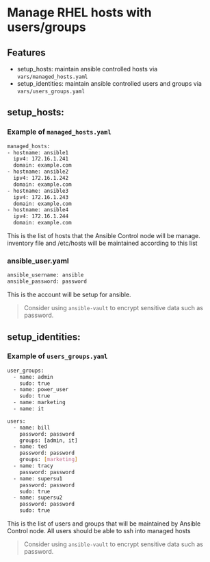 # Manage RHEL hosts with users/groups

## Features

- setup_hosts: maintain ansible controlled hosts via `vars/managed_hosts.yaml`
- setup_identities: maintain ansible controlled users and groups via `vars/users_groups.yaml`

## setup_hosts:
### Example of `managed_hosts.yaml`
```sh
managed_hosts:
- hostname: ansible1
  ipv4: 172.16.1.241
  domain: example.com
- hostname: ansible2
  ipv4: 172.16.1.242
  domain: example.com
- hostname: ansible3
  ipv4: 172.16.1.243
  domain: example.com
- hostname: ansible4
  ipv4: 172.16.1.244
  domain: example.com
```
This is the list of hosts that the Ansible Control node will be manage. inventory file and /etc/hosts will be maintained according to this list

### ansible_user.yaml
```sh
ansible_username: ansible
ansible_password: password
```
This is the account will be setup for ansible.
> Consider using `ansible-vault` to encrypt sensitive data such as password.

## setup_identities:
### Example of `users_groups.yaml`
```sh
user_groups:
  - name: admin
    sudo: true
  - name: power_user
    sudo: true
  - name: marketing
  - name: it

users:
  - name: bill
    password: password
    groups: [admin, it]
  - name: ted
    password: password
    groups: [marketing]
  - name: tracy
    password: password
  - name: supersu1
    password: password
    sudo: true
  - name: supersu2
    password: password
    sudo: true
```
This is the list of users and groups that will be maintained by Ansible Control node. All users should be able to ssh into managed hosts
> Consider using `ansible-vault` to encrypt sensitive data such as password.
